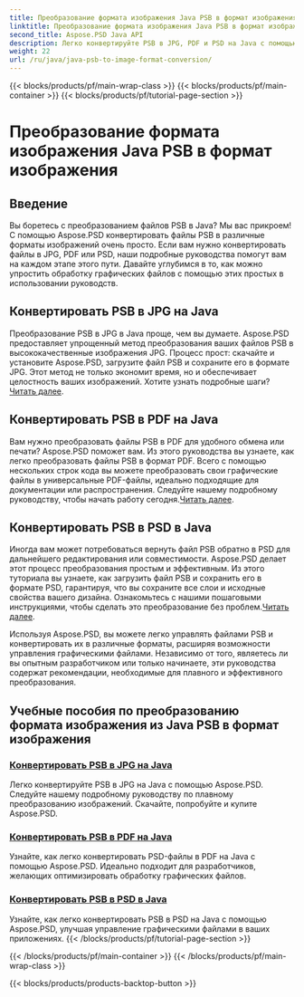 ```yaml
---
title: Преобразование формата изображения Java PSB в формат изображения
linktitle: Преобразование формата изображения Java PSB в формат изображения
second_title: Aspose.PSD Java API
description: Легко конвертируйте PSB в JPG, PDF и PSD на Java с помощью Aspose.PSD. Следуйте нашим руководствам для плавного преобразования изображений и улучшения своих проектов.
weight: 22
url: /ru/java/java-psb-to-image-format-conversion/
---
```


{{< blocks/products/pf/main-wrap-class >}}
{{< blocks/products/pf/main-container >}}
{{< blocks/products/pf/tutorial-page-section >}}

# Преобразование формата изображения Java PSB в формат изображения

## Введение
Вы боретесь с преобразованием файлов PSB в Java? Мы вас прикроем! С помощью Aspose.PSD конвертировать файлы PSB в различные форматы изображений очень просто. Если вам нужно конвертировать файлы в JPG, PDF или PSD, наши подробные руководства помогут вам на каждом этапе этого пути. Давайте углубимся в то, как можно упростить обработку графических файлов с помощью этих простых в использовании руководств.

## Конвертировать PSB в JPG на Java

 Преобразование PSB в JPG в Java проще, чем вы думаете. Aspose.PSD предоставляет упрощенный метод преобразования ваших файлов PSB в высококачественные изображения JPG. Процесс прост: скачайте и установите Aspose.PSD, загрузите файл PSB и сохраните его в формате JPG. Этот метод не только экономит время, но и обеспечивает целостность ваших изображений. Хотите узнать подробные шаги?[Читать далее](./convert-psb-to-jpg-java/).

## Конвертировать PSB в PDF на Java

Вам нужно преобразовать файлы PSB в PDF для удобного обмена или печати? Aspose.PSD поможет вам. Из этого руководства вы узнаете, как легко преобразовать файлы PSB в формат PDF. Всего с помощью нескольких строк кода вы можете преобразовать свои графические файлы в универсальные PDF-файлы, идеально подходящие для документации или распространения. Следуйте нашему подробному руководству, чтобы начать работу сегодня.[Читать далее](./convert-psb-to-pdf-java/).

## Конвертировать PSB в PSD в Java

 Иногда вам может потребоваться вернуть файл PSB обратно в PSD для дальнейшего редактирования или совместимости. Aspose.PSD делает этот процесс преобразования простым и эффективным. Из этого туториала вы узнаете, как загрузить файл PSB и сохранить его в формате PSD, гарантируя, что вы сохраните все слои и исходные свойства вашего дизайна. Ознакомьтесь с нашими пошаговыми инструкциями, чтобы сделать это преобразование без проблем.[Читать далее](./convert-psb-to-psd-java/).

Используя Aspose.PSD, вы можете легко управлять файлами PSB и конвертировать их в различные форматы, расширяя возможности управления графическими файлами. Независимо от того, являетесь ли вы опытным разработчиком или только начинаете, эти руководства содержат рекомендации, необходимые для плавного и эффективного преобразования.

## Учебные пособия по преобразованию формата изображения из Java PSB в формат изображения
### [Конвертировать PSB в JPG на Java](./convert-psb-to-jpg-java/)
Легко конвертируйте PSB в JPG на Java с помощью Aspose.PSD. Следуйте нашему подробному руководству по плавному преобразованию изображений. Скачайте, попробуйте и купите Aspose.PSD.
### [Конвертировать PSB в PDF на Java](./convert-psb-to-pdf-java/)
Узнайте, как легко конвертировать PSD-файлы в PDF на Java с помощью Aspose.PSD. Идеально подходит для разработчиков, желающих оптимизировать обработку графических файлов.
### [Конвертировать PSB в PSD в Java](./convert-psb-to-psd-java/)
Узнайте, как легко конвертировать PSB в PSD на Java с помощью Aspose.PSD, улучшая управление графическими файлами в ваших приложениях.
{{< /blocks/products/pf/tutorial-page-section >}}

{{< /blocks/products/pf/main-container >}}
{{< /blocks/products/pf/main-wrap-class >}}

{{< blocks/products/products-backtop-button >}}
